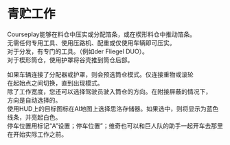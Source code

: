 # 青贮工作
  
Courseplay能够在料仓中压实或分配箔条，或在楔形料仓中推动箔条。  
无需任何专用工具、使用压路机、配重或仅使用车辆即可压实。  
对于分发，有专门的工具。（例如der Fliegel DUO）。  
对于楔形筒仓，使用护罩将谷壳推到筒仓后部。  

  
如果车辆连接了分配器或护罩，则会预选筒仓模式。仅连接重物或滚轮  
在起始点之间切换，直到出现模式。  
除了工作宽度，您还可以选择驾驶员驶入筒仓的方向。在附接屏蔽的情况下，  
方向是自动选择的。  
使用HUD上的目标图标在AI地图上选择思洛存储器。如果选中，则将显示为蓝色线条，并亮起白色。  
停车位置用标记“A”设置；停车位置”；维奇也可以和巨人队的助手一起开车去那里  
在开始实际工作之前。  
